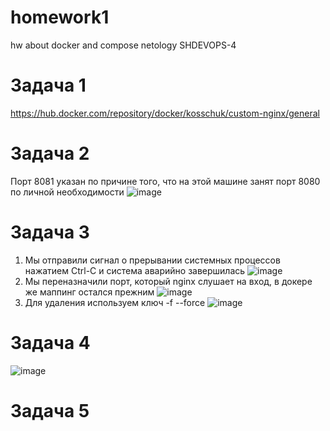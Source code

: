 # homework1
hw about docker and compose netology SHDEVOPS-4

# Задача 1
https://hub.docker.com/repository/docker/kosschuk/custom-nginx/general

# Задача 2
Порт 8081 указан по причине того, что на этой машине занят порт 8080 по личной необходимости
![image](https://github.com/Shchu4ka/homework1/assets/29621873/bd7e7115-1ad3-40f7-869d-8f00fe2aa572)

# Задача 3
1) Мы отправили сигнал о прерывании системных процессов нажатием Ctrl-C и система аварийно завершилась
   ![image](https://github.com/Shchu4ka/homework1/assets/29621873/38364fab-34ad-4069-a8ee-84377fdde100)
2) Мы переназначили порт, который nginx слушает на вход, в докере же маппинг остался прежним
   ![image](https://github.com/Shchu4ka/homework1/assets/29621873/088f31b6-d5cb-49e5-b4c3-231f13552071)
3) Для удаления используем ключ -f --force
   ![image](https://github.com/Shchu4ka/homework1/assets/29621873/58e2ad93-a589-40f5-bf61-5575d7891f89)

# Задача 4
![image](https://github.com/Shchu4ka/homework1/assets/29621873/43313080-4820-467c-ad26-76807397b103)

# Задача 5
